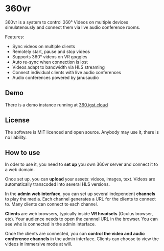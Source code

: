 # 360vr 

360vr is a system to control 360° Videos on multiple devices simulatenously and connect them via live audio conference rooms.

Features:
- Sync videos on multiple clients
- Remotely start, pause and stop videos
- Supports 360° videos on VR goggles
- Auto re-sync when connection is lost
- Videos adapt to bandwidth via HLS streaming
- Connect individual clients with live audio conferences
- Audio conferences powered by janusaudio

## Demo

There is a demo instance running at [360.igst.cloud](https://360.igst.cloud)

## License

The software is MIT licenced and open source. Anybody may use it, there is no liability.

## How to use

In oder to use it, you need to **set up** you own 360vr server and connect it to a web domain.

Once set up, you can **upload** your assets: videos, images, text. Videos are automatically transcoded into several HLS versions.

In the **admin web interface**, you can set up several independent **channels** to play the media. Each channel generates a URL for the clients to connect to. Many clients can connect to each channel.

**Clients** are web browsers, typically inside **VR headsets** (Oculus browser, etc). Your audience needs to open the cannnel URL in the browser. You can see who is connected in the admin interface.

Once the clients are connected, you can **control the video and audio conference channels** in the admin interface. Clients can choose to view the videos in immersive mode at will.

